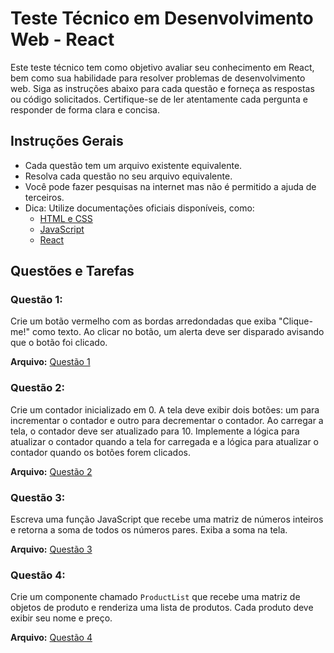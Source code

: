 # Teste Técnico em Desenvolvimento Web - React

Este teste técnico tem como objetivo avaliar seu conhecimento em React, bem como sua habilidade para resolver problemas de desenvolvimento web. Siga as instruções abaixo para cada questão e forneça as respostas ou código solicitados. Certifique-se de ler atentamente cada pergunta e responder de forma clara e concisa.

## Instruções Gerais

- Cada questão tem um arquivo existente equivalente.
- Resolva cada questão no seu arquivo equivalente.
- Você pode fazer pesquisas na internet mas não é permitido a ajuda de terceiros.
- Dica: Utilize documentações oficiais disponíveis, como:
  - [HTML e CSS](https://www.w3schools.com/)
  - [JavaScript](https://developer.mozilla.org/en-US/docs/Web/JavaScript)
  - [React](https://react.dev/)

## Questões e Tarefas

### Questão 1:

Crie um botão vermelho com as bordas arredondadas que exiba "Clique-me!"
como texto. Ao clicar no botão, um alerta deve ser disparado avisando que
o botão foi clicado.

**Arquivo:** [Questão 1](./src/app/questoes/1/page.jsx)

### Questão 2:

Crie um contador inicializado em 0. A tela deve exibir dois botões: um
para incrementar o contador e outro para decrementar o contador. Ao
carregar a tela, o contador deve ser atualizado para 10. Implemente a
lógica para atualizar o contador quando a tela for carregada e a lógica
para atualizar o contador quando os botões forem clicados.

**Arquivo:** [Questão 2](./src/app/questoes/2/page.jsx)

### Questão 3:

Escreva uma função JavaScript que recebe uma matriz de números inteiros
e retorna a soma de todos os números pares. Exiba a soma na tela.

**Arquivo:** [Questão 3](./src/app/questoes/3/page.jsx)

### Questão 4:

Crie um componente chamado `ProductList` que recebe uma matriz de
objetos de produto e renderiza uma lista de produtos. Cada produto deve
exibir seu nome e preço.

**Arquivo:** [Questão 4](./src/app/questoes/4/page.jsx)

